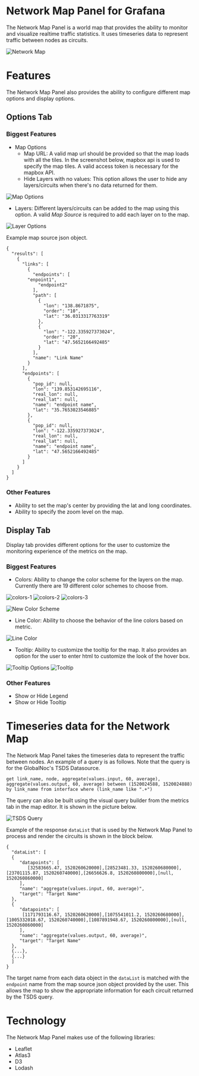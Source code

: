 # Network Map Panel for Grafana
The Network Map Panel is a world map that provides the ability to monitor and visualize realtime traffic statistics. It uses timeseries data to represent traffic between nodes as circuits.

![Network Map](/src/images/network-map-main.png)

# Features
The Network Map Panel also provides the ability to configure different map options and display options. 

## Options Tab
### Biggest Features
* Map Options
  - Map URL: A valid map url should be provided so that the map loads with all the tiles. In the screenshot below, mapbox api is used to specify the map tiles. A valid access token is necessary for the mapbox API.
  - Hide Layers with no values: This option allows the user to hide any layers/circuits when there's no data returned for them.
  
![Map Options](/src/images/map-options.png)

* Layers: Different layers/circuits can be added to the map using this option. A valid *Map Source* is required to add each layer on to the map.

![Layer Options](/src/images/layer-options.png)
  
  Example map source json object.
  
```
{
  "results": [
    {
      "links": [
        {
          "endpoints": [
	    "enpoint1",
            "endpoint2"
          ],
          "path": [
            {
              "lon": "138.8671875",
              "order": "10",
              "lat": "36.0313317763319"
            },
            {
              "lon": "-122.335927373024",
              "order": "20",
              "lat": "47.5652166492485"
            }
          ],
          "name": "Link Name"
        }
      ],
      "endpoints": [
        {
          "pop_id": null,
          "lon": "139.853142695116",
          "real_lon": null,
          "real_lat": null,
          "name": "endpoint name",
          "lat": "35.7653023546885"
        },
        {
          "pop_id": null,
          "lon": "-122.335927373024",
          "real_lon": null,
          "real_lat": null,
          "name": "endpoint name",
          "lat": "47.5652166492485"
        }
      ]
    }
  ]
}
```
### Other Features
* Ability to set the map's center by providing the lat and long coordinates.
* Ability to specify the zoom level on the map. 

## Display Tab
Display tab provides different options for the user to customize the monitoring experience of the metrics on the map.
### Biggest Features
* Colors: Ability to change the color scheme for the layers on the map. Currently there are 19 different color schemes to choose from.

![colors-1](/src/images/colors-3-2.png)	![colors-2](/src/images/colors-2.png)	![colors-3](/src/images/colors-1.png)

![New Color Scheme](/src/images/network-map.png)

* Line Color: Ability to choose the behavior of the line colors based on metric. 

![Line Color](/src/images/line-color.png)

* Tooltip: Ability to customize the tooltip for the map. It also provides an option for the user to enter html to customize the look of the hover box.

![Tooltip Options](/src/images/tooltip-options.png)	![Tooltip](/src/images/custom-hover-box.png)

### Other Features
* Show or Hide Legend
* Show or Hide Tooltip

# Timeseries data for the Network Map
The Network Map Panel takes the timeseries data to represent the traffic between nodes. An example of a query is as follows. Note that the query is for the GlobalNoc's TSDS Datasource.

`get link_name, node, aggregate(values.input, 60, average), aggregate(values.output, 60, average) between (1520024588, 1520024888) by link_name from interface where (link_name like ".+")`

The query can also be built using the visual query builder from the metrics tab in the map editor. It is shown in the picture below.

![TSDS Query](/src/images/tsds-query.png)

Example of the response `dataList` that is used by the Network Map Panel to process and render the circuits is shown in the block below.

```
{
  "dataList": [
  {
     "datapoints": [
        [32583665.47, 1520260620000],[28523481.33, 1520260680000],[23701115.87, 1520260740000],[26656626.8, 1520260800000],[null, 1520260860000]
     ],
     "name": "aggregate(values.input, 60, average)",
     "target": "Target Name"
  },
  {
     "datapoints": [
      [1171793116.67, 1520260620000],[1075541011.2, 1520260680000],[1005332018.67, 1520260740000],[1087891948.67, 1520260800000],[null, 1520260860000]
     ],
     "name": "aggregate(values.output, 60, average)",
     "target": "Target Name"
  },
  {...},
  {...}
  ]
}
```

The target name from each data object in the `dataList` is matched with the `endpoint` name from the map source json object provided by the user. This allows the map to show the appropriate information for each circuit returned by the TSDS query.

# Technology
The Network Map Panel makes use of the following libraries:
* Leaflet
* Atlas3
* D3
* Lodash
